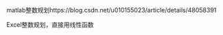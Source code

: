 matlab整数规划https://blog.csdn.net/u010155023/article/details/48058391



Excel整数规划，直接用线性函数

































